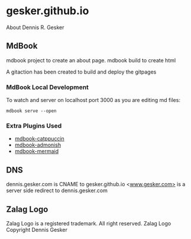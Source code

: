 # gesker.github.io

About Dennis R. Gesker

## MdBook

mdbook project to create an about page.
mdbook build to create html

A gitaction has been created to build and deploy the gitpages

### MdBook Local Development

To watch and server on localhost port 3000 as you are editing md files:

```
mdbook serve --open
```

### Extra Plugins Used

- [mdbook-catppuccin](https://github.com/catppuccin/mdBook)
- [mdbook-admonish](https://github.com/tommilligan/mdbook-admonish)
- [mdbook-mermaid](https://github.com/badboy/mdbook-mermaid)


## DNS

dennis.gesker.com is CNAME to gesker.github.io
<www.gesker.com> is a server side redirect to dennis.gesker.com


## Zalag Logo

Zalag Logo is a registered trademark. All right reserved.
Zalag Logo Copyright Dennis Gesker

